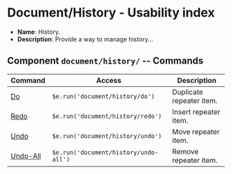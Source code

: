 # Document/History - Usability index

*  **Name**: History.
*  **Description**: Provide a way to manage history...

## Component `document/history/` -- Commands
| Command                                          | Access                                     | Description         
|--------------------------------------------------|--------------------------------------------|-----------------------------------------
| [Do](../commands/do/usability.md)                | `$e.run('document/history/do')`            | Duplicate repeater item.
| [Redo](../commands/redo/usability.md)            | `$e.run('document/history/redo')`          | Insert repeater item.
| [Undo](../commands/undo/usability.md)            | `$e.run('document/history/undo')`          | Move repeater item.
| [Undo-All](../commands/undo-all/usability.md)    | `$e.run('document/history/undo-all')`      | Remove repeater item.

